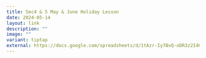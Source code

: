 ```yaml
---
title: Sec4 & 5 May & June Holiday Lesson
date: 2024-05-14
layout: link
description: ""
image: ""
variant: tiptap
external: https://docs.google.com/spreadsheets/d/1tAzr-Iy7BvQ-oDR3z2I4QBG--1qOleH5/edit#gid=71119819
---
```


